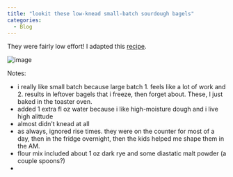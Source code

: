 ```yaml
---
title: "lookit these low-knead small-batch sourdough bagels"
categories:
  - Blog
---
```


They were fairly low effort! I adapted this [recipe](https://rachaellsrecipes.com/small-batch-sourdough-bagels/).

![image](https://github.com/user-attachments/assets/35604c4f-0d71-4bf6-8233-535c7ea7df0e)


Notes:

- i really like small batch because large batch 1. feels like a lot of work and 2. results in leftover bagels that i freeze, then forget about. These, I just baked in the toaster oven.
- added 1 extra fl oz water because i like high-moisture dough and i live high alittude
- almost didn't knead at all
- as always, ignored rise times. they were on the counter for most of a day, then in the fridge overnight, then the kids helped me shape them in the AM.
- flour mix included about 1 oz dark rye and some diastatic malt powder (a couple spoons?)
- 
